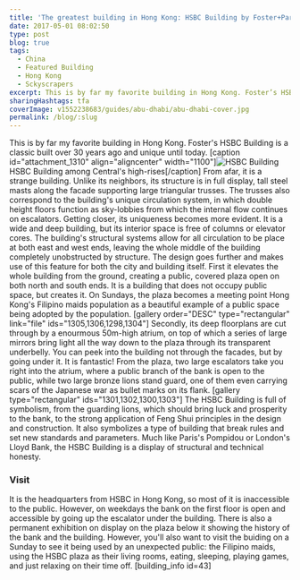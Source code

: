 ```yaml
---
title: 'The greatest building in Hong Kong: HSBC Building by Foster+Partners'
date: 2017-05-01 08:02:50
type: post
blog: true
tags:
  - China
  - Featured Building
  - Hong Kong
  - Sckyscrapers
excerpt: This is by far my favorite building in Hong Kong. Foster’s HSBC Building is a classic built over 30 years ago and unique until today.
sharingHashtags: tfa
coverImage: v1552238683/guides/abu-dhabi/abu-dhabi-cover.jpg
permalink: /blog/:slug
---
```


This is by far my favorite building in Hong Kong. Foster's HSBC Building is a classic built over 30 years ago and unique until today. \[caption id="attachment_1310" align="aligncenter" width="1100"\]![HSBC Building](http://theforeignarchitect.com/wp-content/uploads/2017/05/170408-060523-CN-Hong-Kong-1100x618.jpg) HSBC Building among Central's high-rises\[/caption\] From afar, it is a strange building. Unlike its neighbors, its structure is in full display, tall steel masts along the facade supporting large triangular trusses. The trusses also correspond to the building's unique circulation system, in which double height floors function as sky-lobbies from which the internal flow continues on escalators. Getting closer, its uniqueness becomes more evident. It is a wide and deep building, but its interior space is free of columns or elevator cores. The building's structural systems allow for all circulation to be place at both east and west ends, leaving the whole middle of the building completely unobstructed by structure. The design goes further and makes use of this feature for both the city and building itself. First it elevates the whole building from the ground, creating a public, covered plaza open on both north and south ends. It is a building that does not occupy public space, but creates it. On Sundays, the plaza becomes a meeting point Hong Kong's Filipino maids population as a beautiful example of a public space being adopted by the population. \[gallery order="DESC" type="rectangular" link="file" ids="1305,1306,1298,1304"\] Secondly, its deep floorplans are cut through by a enourmous 50m-high atrium, on top of which a series of large mirrors bring light all the way down to the plaza through its transparent underbelly. You can peek into the building not through the facades, but by going under it. It is fantastic! From the plaza, two large escalators take you right into the atrium, where a public branch of the bank is open to the public, while two large bronze lions stand guard, one of them even carrying scars of the Japanese war as bullet marks on its flank. \[gallery type="rectangular" ids="1301,1302,1300,1303"\] The HSBC Building is full of symbolism, from the guarding lions, which should bring luck and prosperity to the bank, to the strong application of Feng Shui principles in the design and construction. It also symbolizes a type of building that break rules and set new standards and parameters. Much like Paris's Pompidou or London's Lloyd Bank, the HSBC Building is a display of structural and technical honesty.

### Visit

It is the headquarters from HSBC in Hong Kong, so most of it is inaccessible to the public. However, on weekdays the bank on the first floor is open and accessible by going up the escalator under the building. There is also a permanent exhibition on display on the plaza below it showing the history of the bank and the building. However, you'll also want to visit the buiding on a Sunday to see it being used by an unexpected public: the Filipino maids, using the HSBC plaza as their living rooms, eating, sleeping, playing games, and just relaxing on their time off. \[building_info id=43\]
